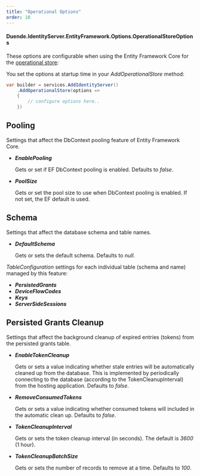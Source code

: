 ```yaml
---
title: "Operational Options"
order: 10
---
```


#### Duende.IdentityServer.EntityFramework.Options.OperationalStoreOptions

These options are configurable when using the Entity Framework Core for the [operational store](../data/operational):

You set the options at startup time in your *AddOperationalStore* method:

```cs
var builder = services.AddIdentityServer()
    .AddOperationalStore(options =>
    {
        // configure options here..
    })
```

## Pooling

Settings that affect the DbContext pooling feature of Entity Framework Core.

* ***EnablePooling***

    Gets or set if EF DbContext pooling is enabled. Defaults to *false*.

    
* ***PoolSize***

    Gets or set the pool size to use when DbContext pooling is enabled. If not set, the EF default is used.

    
## Schema

Settings that affect the database schema and table names.

* ***DefaultSchema***

    Gets or sets the default schema. Defaults to *null*.

*TableConfiguration* settings for each individual table (schema and name) managed by this feature:

* ***PersistedGrants***
* ***DeviceFlowCodes***
* ***Keys***
* ***ServerSideSessions***

## Persisted Grants Cleanup

Settings that affect the background cleanup of expired entries (tokens) from the persisted grants table.

* ***EnableTokenCleanup***

    Gets or sets a value indicating whether stale entries will be automatically cleaned up from the database.
    This is implemented by periodically connecting to the database (according to the TokenCleanupInterval) from the hosting application.
    Defaults to *false*.

* ***RemoveConsumedTokens***

    Gets or sets a value indicating whether consumed tokens will included in the automatic clean up.
    Defaults to *false*.

* ***TokenCleanupInterval***

    Gets or sets the token cleanup interval (in seconds). The default is *3600* (1 hour).

* ***TokenCleanupBatchSize***

    Gets or sets the number of records to remove at a time. Defaults to *100*.

